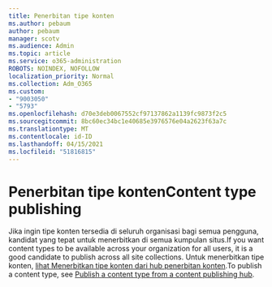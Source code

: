 ```yaml
---
title: Penerbitan tipe konten
ms.author: pebaum
author: pebaum
manager: scotv
ms.audience: Admin
ms.topic: article
ms.service: o365-administration
ROBOTS: NOINDEX, NOFOLLOW
localization_priority: Normal
ms.collection: Adm_O365
ms.custom:
- "9003050"
- "5793"
ms.openlocfilehash: d70e3deb0067552cf97137862a1139fc9873f2c5
ms.sourcegitcommit: 8bc60ec34bc1e40685e3976576e04a2623f63a7c
ms.translationtype: MT
ms.contentlocale: id-ID
ms.lasthandoff: 04/15/2021
ms.locfileid: "51816815"
---
```

# <a name="content-type-publishing"></a><span data-ttu-id="255cd-102">Penerbitan tipe konten</span><span class="sxs-lookup"><span data-stu-id="255cd-102">Content type publishing</span></span>

<span data-ttu-id="255cd-103">Jika ingin tipe konten tersedia di seluruh organisasi bagi semua pengguna, kandidat yang tepat untuk menerbitkan di semua kumpulan situs.</span><span class="sxs-lookup"><span data-stu-id="255cd-103">If you want content types to be available across your organization for all users, it is a good candidate to publish across all site collections.</span></span> <span data-ttu-id="255cd-104">Untuk menerbitkan tipe konten, [lihat Menerbitkan tipe konten dari hub penerbitan konten](https://support.office.com/article/publish-a-content-type-from-a-content-publishing-hub-58081155-118d-4e7a-9cc5-d43b5dbb7d02).</span><span class="sxs-lookup"><span data-stu-id="255cd-104">To publish a content type, see [Publish a content type from a content publishing hub](https://support.office.com/article/publish-a-content-type-from-a-content-publishing-hub-58081155-118d-4e7a-9cc5-d43b5dbb7d02).</span></span>